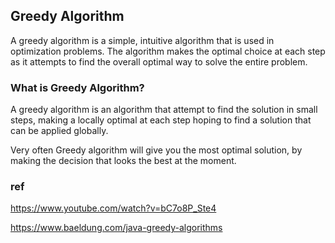 ## Greedy Algorithm

A greedy algorithm is a simple, intuitive algorithm that is used in optimization problems. The algorithm makes the optimal choice at each step as it attempts to find the overall optimal way to solve the entire problem.


### What is Greedy Algorithm?
A greedy algorithm is an algorithm that attempt to find the solution in small steps, making a locally optimal at each step hoping to find a solution that can be applied globally.

Very often Greedy algorithm will give you the most optimal solution, by making the decision that looks the best at the moment.




### ref
https://www.youtube.com/watch?v=bC7o8P_Ste4

https://www.baeldung.com/java-greedy-algorithms

